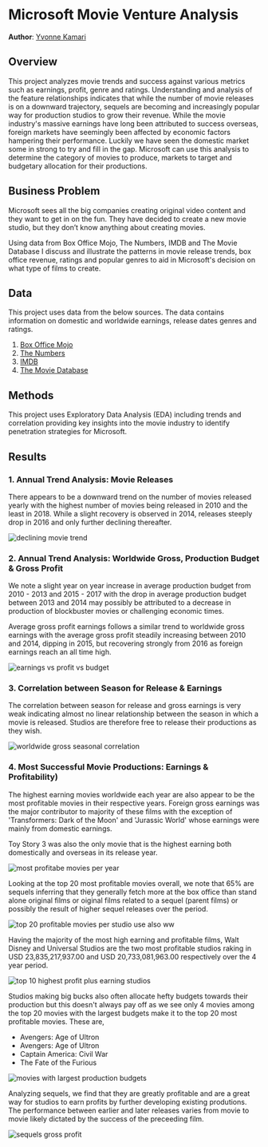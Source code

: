 # Microsoft Movie Venture Analysis

**Author**: [Yvonne Kamari](mailto:yvonne.kamari@student.moringaschool.com)

## Overview

This project analyzes movie trends and success against various metrics such as earnings, profit, genre and ratings. Understanding and analysis of the feature relationships indicates that while the number of movie releases is on a downward trajectory, sequels are becoming and increasingly popular way for production studios to grow their revenue. While the movie industry's massive earnings have long been attributed to success overseas, foreign markets have seemingly been affected by economic factors hampering their performance. Luckily we have seen the domestic market some in strong to try and fill in the gap. Microsoft can use this analysis to determine the category of movies to produce, markets to target and budgetary allocation for their productions.

## Business Problem

Microsoft sees all the big companies creating original video content and they want to get in on the fun. They have decided to create a new movie studio, but they don’t know anything about creating movies.

Using data from Box Office Mojo, The Numbers, IMDB and The Movie Database I discuss and illustrate the patterns in movie release trends, box office revenue, ratings and popular genres to aid in Microsoft's decision on what type of films to create.

## Data

This project uses data from the below sources. The data contains information on domestic and worldwide earnings, release dates genres and ratings.
1. [Box Office Mojo ](https://github.com/YKamari/dsc-phase-1-project/blob/master/zippedData/bom.movie_gross.csv.gz)
2. [The Numbers ](https://github.com/YKamari/dsc-phase-1-project/blob/master/zippedData/tn.movie_budgets.csv.gz )
3. [IMDB](https://github.com/YKamari/dsc-phase-1-project/blob/master/zippedData/imdb.title.basics.csv.gz)
4. [The Movie Database](https://github.com/YKamari/dsc-phase-1-project/blob/master/zippedData/tmdb.movies.csv.gz)

## Methods

This project uses Exploratory Data Analysis (EDA) including trends and correlation providing key insights into the movie industry to identify penetration strategies for Microsoft.

## Results

### 1. Annual Trend Analysis: Movie Releases

There appears to be a downward trend on the number of movies released yearly with the highest number of movies being released in 2010 and the least in 2018. While a slight recovery is observed in 2014, releases steeply drop in 2016 and only further declining thereafter.



![declining movie trend](https://github.com/learn-co-curriculum/dsc-project-template/assets/133201112/0d6c1bf9-f97e-47d8-b0b6-04305052f2a8)




### 2. Annual Trend Analysis: Worldwide Gross, Production Budget & Gross Profit

We note a slight year on year increase in average production budget from 2010 - 2013 and 2015 - 2017 with the drop in average production budget between 2013 and 2014 may possibly be attributed to a decrease in production of blockbuster movies or challenging economic times.

Average gross profit earnings follows a similar trend to worldwide gross earnings with the average gross profit steadily increasing between 2010 and 2014, dipping in 2015, but recovering strongly from 2016 as foreign earnings reach an all time high.



![earnings vs profit vs budget](https://github.com/learn-co-curriculum/dsc-project-template/assets/133201112/072e16a4-52f5-43a1-8620-52b696155d7a)


### 3. Correlation between Season for Release & Earnings

The correlation between season for release and gross earnings is very weak  indicating almost no linear relationship between the season in which a movie is released. Studios are therefore free to release their productions as they wish.



![worldwide gross seasonal correlation](https://github.com/learn-co-curriculum/dsc-project-template/assets/133201112/ce4cb4ff-7670-4301-8917-45b5ae5e5b3f)


### 4. Most Successful Movie Productions: Earnings & Profitability)

The highest earning movies worldwide each year are also appear to be the most profitable movies in their respective years. Foreign gross earnings was the major contributor to majority of these films with the exception of 'Transformers: Dark of the Moon' and 'Jurassic World' whose earnings were mainly from domestic earnings.

Toy Story 3 was also the only movie that is the highest earning both domestically and overseas in its release year.



![most profitabe movies per year](https://github.com/learn-co-curriculum/dsc-project-template/assets/133201112/f6cb697c-3de8-42e7-96a2-a189438aab25)



Looking at the top 20 most profitable movies overall, we note that 65% are sequels inferring that they generally fetch more at the box office than stand alone original films or oiginal films related to a sequel (parent films) or possibly the result of higher sequel releases over the period.



![top 20 profitable movies per studio use also ww](https://github.com/learn-co-curriculum/dsc-project-template/assets/133201112/c9b13514-e770-46f6-a366-11926d4f430c)



Having the majority of the most high earning and profitable films, Walt Disney and Universal Studios are the two most profitable studios raking in USD 23,835,217,937.00 and USD 20,733,081,963.00 respectively over the 4 year period.



![top 10 highest profit plus earning studios](https://github.com/YKamari/dsc-phase-1-project/assets/133201112/5f1b9d76-7a72-442a-b87e-cfcaf356f884)


Studios making big bucks also often allocate hefty budgets towards their production but this doesn't always pay off as we see only 4 movies among the top 20 movies with the largest budgets make it to the top 20 most profitable movies. These are, 
* Avengers: Age of Ultron
* Avengers: Age of Ultron
* Captain America: Civil War
* The Fate of the Furious


![movies with largest production budgets](https://github.com/YKamari/dsc-phase-1-project/assets/133201112/8d5e3519-42d5-4943-a774-17d44eabf153)



Analyzing sequels, we find that they are greatly profitable and are a great way for studios to earn profits by further developing existing produtions. The performance between earlier and later releases varies from movie to movie likely dictated by the success of the preceeding film.



![sequels gross profit](https://github.com/YKamari/dsc-phase-1-project/assets/133201112/177ec7ad-0c3a-4419-8926-da605853e8df)


